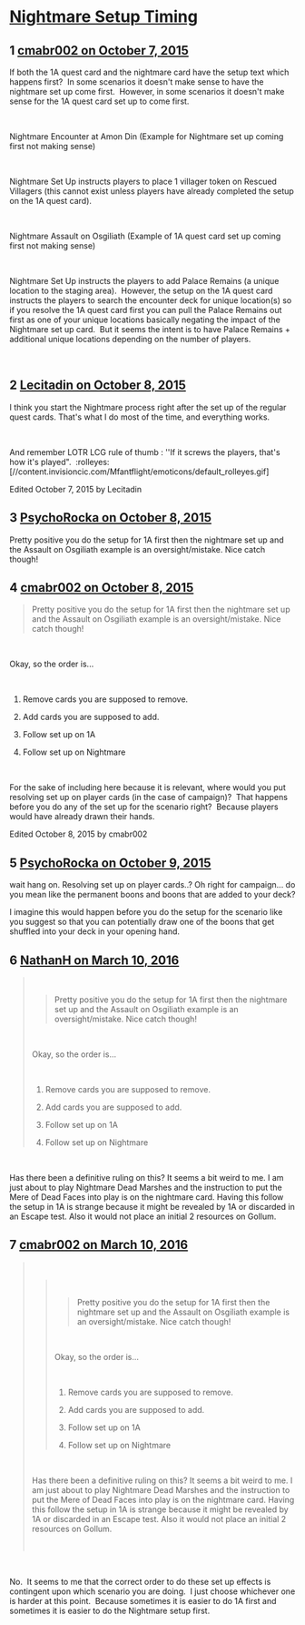 # [Nightmare Setup Timing](https://community.fantasyflightgames.com/topic/190673-nightmare-setup-timing/)

## 1 [cmabr002 on October 7, 2015](https://community.fantasyflightgames.com/topic/190673-nightmare-setup-timing/?do=findComment&comment=1838711)

If both the 1A quest card and the nightmare card have the setup text which happens first?  In some scenarios it doesn't make sense to have the nightmare set up come first.  However, in some scenarios it doesn't make sense for the 1A quest card set up to come first.

 

Nightmare Encounter at Amon Din (Example for Nightmare set up coming first not making sense)

 

Nightmare Set Up instructs players to place 1 villager token on Rescued Villagers (this cannot exist unless players have already completed the setup on the 1A quest card).

 

Nightmare Assault on Osgiliath (Example of 1A quest card set up coming first not making sense)

 

Nightmare Set Up instructs the players to add Palace Remains (a unique location to the staging area).  However, the setup on the 1A quest card instructs the players to search the encounter deck for unique location(s) so if you resolve the 1A quest card first you can pull the Palace Remains out first as one of your unique locations basically negating the impact of the Nightmare set up card.  But it seems the intent is to have Palace Remains + additional unique locations depending on the number of players.

 

## 2 [Lecitadin on October 8, 2015](https://community.fantasyflightgames.com/topic/190673-nightmare-setup-timing/?do=findComment&comment=1839271)

I think you start the Nightmare process right after the set up of the regular quest cards. That's what I do most of the time, and everything works.

 

And remember LOTR LCG rule of thumb : ''If it screws the players, that's how it's played".  :rolleyes: [//content.invisioncic.com/Mfantflight/emoticons/default_rolleyes.gif]

Edited October 7, 2015 by Lecitadin

## 3 [PsychoRocka on October 8, 2015](https://community.fantasyflightgames.com/topic/190673-nightmare-setup-timing/?do=findComment&comment=1839313)

Pretty positive you do the setup for 1A first then the nightmare set up and the Assault on Osgiliath example is an oversight/mistake. Nice catch though!

## 4 [cmabr002 on October 8, 2015](https://community.fantasyflightgames.com/topic/190673-nightmare-setup-timing/?do=findComment&comment=1839973)

> Pretty positive you do the setup for 1A first then the nightmare set up and the Assault on Osgiliath example is an oversight/mistake. Nice catch though!

 

Okay, so the order is...

 

1. Remove cards you are supposed to remove.

2. Add cards you are supposed to add.

3. Follow set up on 1A

4. Follow set up on Nightmare

 

For the sake of including here because it is relevant, where would you put resolving set up on player cards (in the case of campaign)?  That happens before you do any of the set up for the scenario right?  Because players would have already drawn their hands.

Edited October 8, 2015 by cmabr002

## 5 [PsychoRocka on October 9, 2015](https://community.fantasyflightgames.com/topic/190673-nightmare-setup-timing/?do=findComment&comment=1841118)

wait hang on. Resolving set up on player cards..? Oh right for campaign... do you mean like the permanent boons and boons that are added to your deck?

I imagine this would happen before you do the setup for the scenario like you suggest so that you can potentially draw one of the boons that get shuffled into your deck in your opening hand.

## 6 [NathanH on March 10, 2016](https://community.fantasyflightgames.com/topic/190673-nightmare-setup-timing/?do=findComment&comment=2094483)

>  
> 
> > Pretty positive you do the setup for 1A first then the nightmare set up and the Assault on Osgiliath example is an oversight/mistake. Nice catch though!
> 
>  
> 
> Okay, so the order is...
> 
>  
> 
> 1. Remove cards you are supposed to remove.
> 
> 2. Add cards you are supposed to add.
> 
> 3. Follow set up on 1A
> 
> 4. Follow set up on Nightmare

 

Has there been a definitive ruling on this? It seems a bit weird to me. I am just about to play Nightmare Dead Marshes and the instruction to put the Mere of Dead Faces into play is on the nightmare card. Having this follow the setup in 1A is strange because it might be revealed by 1A or discarded in an Escape test. Also it would not place an initial 2 resources on Gollum.

## 7 [cmabr002 on March 10, 2016](https://community.fantasyflightgames.com/topic/190673-nightmare-setup-timing/?do=findComment&comment=2094706)

>  
> 
> >  
> > 
> > > Pretty positive you do the setup for 1A first then the nightmare set up and the Assault on Osgiliath example is an oversight/mistake. Nice catch though!
> > 
> >  
> > 
> > Okay, so the order is...
> > 
> >  
> > 
> > 1. Remove cards you are supposed to remove.
> > 
> > 2. Add cards you are supposed to add.
> > 
> > 3. Follow set up on 1A
> > 
> > 4. Follow set up on Nightmare
> 
>  
> 
> Has there been a definitive ruling on this? It seems a bit weird to me. I am just about to play Nightmare Dead Marshes and the instruction to put the Mere of Dead Faces into play is on the nightmare card. Having this follow the setup in 1A is strange because it might be revealed by 1A or discarded in an Escape test. Also it would not place an initial 2 resources on Gollum.
> 
>  

 

No.  It seems to me that the correct order to do these set up effects is contingent upon which scenario you are doing.  I just choose whichever one is harder at this point.  Because sometimes it is easier to do 1A first and sometimes it is easier to do the Nightmare setup first.

